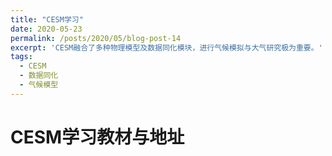 ```yaml
---
title: "CESM学习"
date: 2020-05-23
permalink: /posts/2020/05/blog-post-14
excerpt: 'CESM融合了多种物理模型及数据同化模块，进行气候模拟与大气研究极为重要。'
tags:
  - CESM
  - 数据同化 
  - 气候模型 
---
```


# CESM学习教材与地址　
